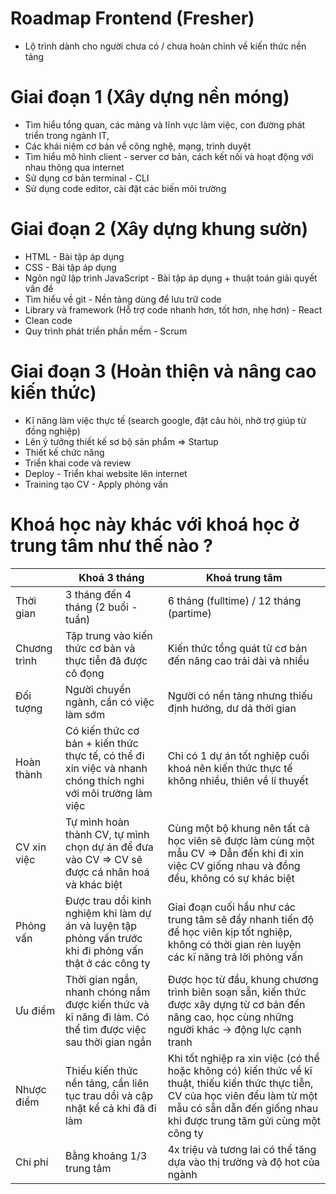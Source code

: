 # Roadmap Frontend (Fresher)

- Lộ trình dành cho người chưa có / chưa hoàn chỉnh về kiến thức nền tảng

# Giai đoạn 1 (Xây dựng nền móng)

- Tìm hiểu tổng quan, các mảng và lĩnh vực làm việc, con đường phát triển trong ngành IT,
- Các khái niệm cơ bản về công nghệ, mạng, trình duyệt
- Tìm hiểu mô hình client - server cơ bản, cách kết nối và hoạt động với nhau thông qua internet
- Sử dụng cơ bản terminal - CLI
- Sử dụng code editor, cài đặt các biến môi trường

# Giai đoạn 2 (Xây dựng khung sườn)

- HTML - Bài tập áp dụng
- CSS - Bài tập áp dụng
- Ngôn ngữ lập trình JavaScript - Bài tập áp dụng + thuật toán giải quyết vấn đề
- Tìm hiểu về git - Nền tảng dùng để lưu trữ code
- Library và framework (Hỗ trợ code nhanh hơn, tốt hơn, nhẹ hơn) - React
- Clean code
- Quy trình phát triển phần mềm - Scrum

# Giai đoạn 3 (Hoàn thiện và nâng cao kiến thức)

- Kĩ năng làm việc thực tế (search google, đặt câu hỏi, nhờ trợ giúp từ đồng nghiệp)
- Lên ý tưởng thiết kế sơ bộ sản phẩm ⇒ Startup
- Thiết kế chức năng
- Triển khai code và review
- Deploy - Triển khai website lên internet
- Training tạo CV - Apply phỏng vấn

# Khoá học này khác với khoá học ở trung tâm như thế nào ?

|              | Khoá 3 tháng                                                                                                  | Khoá trung tâm                                                                                                                                                                                           |
| ------------ | ------------------------------------------------------------------------------------------------------------- | -------------------------------------------------------------------------------------------------------------------------------------------------------------------------------------------------------- |
| Thời gian    | 3 tháng đến 4 tháng (2 buổi - tuần)                                                                           | 6 tháng (fulltime) / 12 tháng (partime)                                                                                                                                                                  |
| Chương trình | Tập trung vào kiến thức cơ bản và thực tiễn đã được cô đọng                                                   | Kiến thức tổng quát từ cơ bản đến nâng cao trải dài và nhiều                                                                                                                                             |
| Đối tượng    | Người chuyển ngành, cần có việc làm sớm                                                                       | Người có nền tảng nhưng thiếu định hướng, dư dả thời gian                                                                                                                                                |
| Hoàn thành   | Có kiến thức cơ bản + kiến thức thực tế, có thể đi xin việc và nhanh chóng thích nghi với môi trường làm việc | Chỉ có 1 dự án tốt nghiệp cuối khoá nên kiến thức thực tế không nhiều, thiên về lí thuyết                                                                                                                |
| CV xin việc  | Tự mình hoàn thành CV, tự mình chọn dự án để đưa vào CV => CV sẽ được cá nhân hoá và khác biệt                | Cùng một bộ khung nên tất cả học viên sẽ được làm cùng một mẫu CV => Dẫn đến khi đi xin việc CV giống nhau và đồng đều, không có sự khác biệt                                                            |
| Phỏng vấn    | Được trau dồi kinh nghiệm khi làm dự án và luyện tập phỏng vấn trước khi đi phỏng vấn thật ở các công ty      | Giai đoạn cuối hầu như các trung tâm sẽ đẩy nhanh tiến độ để học viên kịp tốt nghiệp, không có thời gian rèn luyện các kĩ năng trả lời phỏng vấn                                                         |
| Ưu điểm      | Thời gian ngắn, nhanh chóng nắm được kiến thức và kĩ năng đi làm. Có thể tìm được việc sau thời gian ngắn     | Được học từ đầu, khung chương trình biên soạn sẵn, kiến thức được xây dựng từ cơ bản đến nâng cao, học cùng những người khác -> động lực cạnh tranh                                                      |
| Nhược điểm   | Thiếu kiến thức nền tảng, cần liên tục trau dồi và cập nhật kể cả khi đã đi làm                               | Khi tốt nghiệp ra xin việc (có thể hoặc không có) kiến thức về kĩ thuật, thiếu kiến thức thực tiễn, CV của học viên đều làm từ một mẫu có sẵn dẫn đến giống nhau khi được trung tâm gửi cùng một công ty |
| Chi phí      | Bằng khoảng 1/3 trung tâm                                                                                     | 4x triệu và tương lai có thể tăng dựa vào thị trường và độ hot của ngành                                                                                                                                 |
